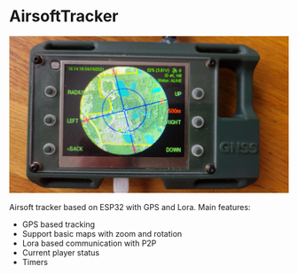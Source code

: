 # AirsoftTracker

![Airsoft Tracker](docs/0.jpg?raw=true "Airsoft Tracker")

Airsoft tracker based on ESP32 with GPS and Lora.
Main features:
- GPS based tracking
- Support basic maps with zoom and rotation
- Lora based communication with P2P
- Current player status
- Timers
